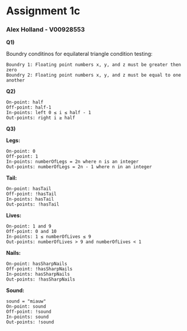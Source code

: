 # Assignment 1c
### Alex Holland - V00928553

**Q1)** 

Boundry conditinos for equilateral triangle condition testing:

```
Boundry 1: Floating point numbers x, y, and z must be greater then zero 
Boundry 2: Floating point numbers x, y, and z must be equal to one another
```

**Q2)**
```
On-point: half
Off-point: half-1
In-points: left 0 ≤ i ≤ half - 1
Out-points: right i ≥ half
```

**Q3)**

**Legs:** 
```
On-point: 0 
Off-point: 1 
In-points: numberOfLegs = 2n where n is an integer
Out-points: numberOfLegs = 2n - 1 where n in an integer
```

**Tail:**
```
On-point: hasTail 
Off-point: !hasTail 
In-points: hasTail
Out-points: !hasTail 
```

**Lives:** 
```
On-point: 1 and 9 
Off-point: 0 and 10 
In-points: 1 ≤ numberOfLives ≤ 9
Out-points: numberOfLives > 9 and numberOfLives < 1
```

**Nails:** 
```
On-point: hasSharpNails 
Off-point: !hasSharpNails 
In-points: hasSharpNails
Out-points: !hasSharpNails
```

**Sound:**
```
sound = "miauw"
On-point: sound 
Off-point: !sound 
In-points: sound
Out-points: !sound 
```
